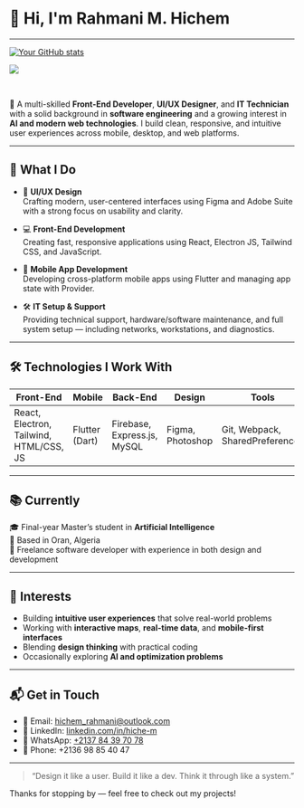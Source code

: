 
# 👋 Hi, I'm Rahmani M. Hichem

<hr/>

[![Your GitHub stats](https://github-readme-stats.vercel.app/api?username=hiche-m&show_icons=true&theme=dark)](https://github.com/hiche-m/github-readme-stats)

![](https://komarev.com/ghpvc/?username=hiche-m&color=brightgreen)

<br/>

🎯 A multi-skilled **Front-End Developer**, **UI/UX Designer**, and **IT Technician** with a solid background in **software engineering** and a growing interest in **AI and modern web technologies**. I build clean, responsive, and intuitive user experiences across mobile, desktop, and web platforms.

---

## 🚀 What I Do

- 🎨 **UI/UX Design**  
  Crafting modern, user-centered interfaces using Figma and Adobe Suite with a strong focus on usability and clarity.

- 💻 **Front-End Development**  
  Creating fast, responsive applications using React, Electron JS, Tailwind CSS, and JavaScript.

- 📱 **Mobile App Development**  
  Developing cross-platform mobile apps using Flutter and managing app state with Provider.

- 🛠️ **IT Setup & Support**  
  Providing technical support, hardware/software maintenance, and full system setup — including networks, workstations, and diagnostics.

---

## 🛠️ Technologies I Work With

| Front-End | Mobile | Back-End | Design | Tools | Other |
|-----------|--------|----------|--------|--------|--------|
| React, Electron, Tailwind, HTML/CSS, JS | Flutter (Dart) | Firebase, Express.js, MySQL | Figma, Photoshop | Git, Webpack, SharedPreferences | Python, Mapbox, Basic AI/ML |

---

## 📚 Currently

🎓 Final-year Master’s student in **Artificial Intelligence**  
📍 Based in Oran, Algeria  
🔧 Freelance software developer with experience in both design and development  

---

## 🌱 Interests

- Building **intuitive user experiences** that solve real-world problems  
- Working with **interactive maps**, **real-time data**, and **mobile-first interfaces**  
- Blending **design thinking** with practical coding  
- Occasionally exploring **AI and optimization problems**

---

## 📬 Get in Touch

- 📧 Email: [hichem_rahmani@outlook.com](mailto:hichem_rahmani@outlook.com)  
- 💼 LinkedIn: [linkedin.com/in/hiche-m](https://linkedin.com/in/hiche-m/)  
- 📱 WhatsApp: [+2137 84 39 70 78](https://wa.me/213784397078)  
- 📱 Phone: +2136 98 85 40 47  

---

> “Design it like a user. Build it like a dev. Think it through like a system.”

Thanks for stopping by — feel free to check out my projects!

